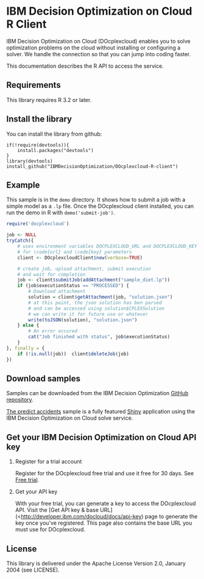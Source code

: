 # IBM Decision Optimization on Cloud R Client

IBM Decision Optimization on Cloud (DOcplexcloud) enables you to solve optimization
problems on the cloud without installing or configuring a solver. We handle
the connection so that you can jump into coding faster.

This documentation describes the R API to access the service. 

## Requirements

This library requires R 3.2 or later.

## Install the library

You can install the library from github:

    if(!require(devtools)){
        install.packages("devtools")
    }
    library(devtools)
    install_github("IBMDecisionOptimization/DOcplexcloud-R-client")

## Example

This sample is in the `demo` directory. It shows how to submit
a job with a simple model as a `.lp` file. Once the DOcplexcloud client
installed, you can run the demo in R with `demo('submit-job')`.

```R
require('docplexcloud')

job <- NULL
tryCatch({
    # uses environment variables DOCPLEXCLOUD_URL and DOCPLEXCLOUD_KEY
    # for \code{url} and \code{key} parameters
    client <- DOcplexcloudClient$new(verbose=TRUE)

    # create job, upload attachment, submit execution
    # and wait for completion
    job <- client$submitJob(addAttachment("sample_diet.lp"))
    if (job$executionStatus == "PROCESSED") {
        # Download attachment
        solution = client$getAttachment(job, "solution.json")
        # at this point, the json solution has ben parsed
        # and can be accessed using solution$CPLEXSolution
        # we can write it for future use or whatever
        write(toJSON(solution), "solution.json")
    } else {
        # An error occured
        cat("Job finished with status", job$executionStatus)
    }
}, finally = {
    if (!is.null(job))  client$deleteJob(job)
})
```

## Download samples

Samples can be downloaded from the IBM Decision Optimization [GitHub repository](<https://github.com/IBMDecisionOptimization/>).

[The predict accidents](https://github.com/IBMDecisionOptimization/DOcplexcloud-R-predict-accidents-sample)
sample is a fully featured [Shiny](<https://shiny.rstudio.com/>)
application using the IBM Decision Optimization on Cloud solve service.

## Get your IBM Decision Optimization on Cloud API key
   
 1. Register for a trial account
 
 	Register for the DOcplexcloud free trial and use it free for 30 days. See 
 	[Free trial](https://developer.ibm.com/docloud/try-docloud-free).
 
 2. Get your API key
 
    With your free trial, you can generate a key to access the DOcplexcloud API. 
    Visit the 
    [Get API key & base URL](<http://developer.ibm.com/docloud/docs/api-key) 
    page to generate the key once you've registered. This page also contains 
    the base URL you must use for DOcplexcloud.

## License

This library is delivered under the Apache License Version 2.0, January 2004 (see LICENSE).

